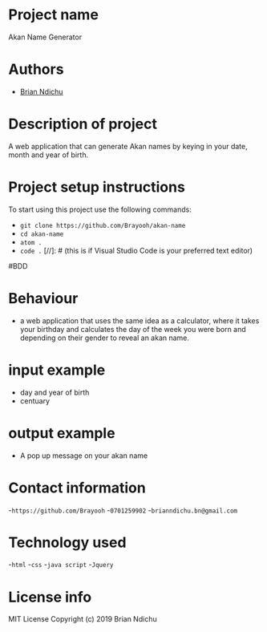 # Project name
Akan Name Generator

# Authors
- [Brian Ndichu](https://github.com/brayooh)
# Description of project 
 A web application that can generate Akan names by keying in your date, month and year of birth. 
# Project setup instructions
To start using this project use the following commands:

- `git clone https://github.com/Brayooh/akan-name`
- `cd akan-name`
- `atom .`
- `code .` [//]: # (this is if Visual Studio Code is your preferred text editor)

#BDD
# Behaviour
* a web application that uses the same idea as a calculator, where it takes your birthday and calculates the day of the week you were born and depending on their gender to reveal an akan name.
# input example
* day and year of birth
* centuary
# output example
* A pop up message on your akan name

# Contact information
-`https://github.com/Brayooh`
-`0701259902`
-`brianndichu.bn@gmail.com`

# Technology used 
-`html`
-`css`
-`java script`
-`Jquery`

# License info
MIT License
Copyright (c) 2019 Brian Ndichu